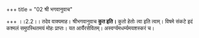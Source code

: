 +++
title = "02 श्री भगवानुवाच"

+++
।।2.2।। तदेव वाक्यमाह। श्रीभगवानुवाच **कुत इति।** कुतो हेतोः त्वा
इति त्वाम्। विषमे संकटे इदं कश्मलं समुपस्थितमयं मोहः प्राप्तः। यत
आर्यैरसेवितम्। अस्वर्ग्यमधर्म्यमयशस्करं च।  
